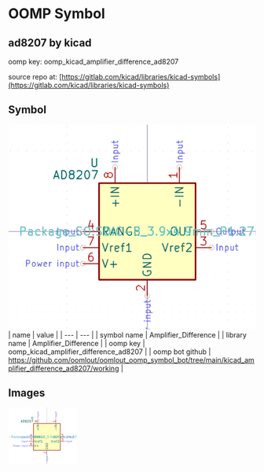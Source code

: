 # OOMP Symbol  
## ad8207  by kicad  
  
oomp key: oomp_kicad_amplifier_difference_ad8207  
  
source repo at: [https://gitlab.com/kicad/libraries/kicad-symbols](https://gitlab.com/kicad/libraries/kicad-symbols)  
## Symbol  
  
[![working.png](working_600.png)](working.png)  
| name | value | 
| --- | --- | 
| symbol name | Amplifier_Difference | 
| library name | Amplifier_Difference | 
| oomp key | oomp_kicad_amplifier_difference_ad8207 | 
| oomp bot github | https://github.com/oomlout/oomlout_oomp_symbol_bot/tree/main/kicad_amplifier_difference_ad8207/working | 
## Images  
  
[![working.png](working_140.png)](working.png)  
